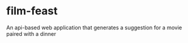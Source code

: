 # film-feast
An api-based web application that generates a suggestion for a movie paired with a dinner
